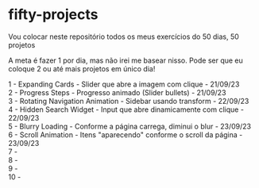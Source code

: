 # fifty-projects

Vou colocar neste repositório todos os meus exercícios do 50 dias, 50 projetos

A meta é fazer 1 por dia, mas não irei me basear nisso. Pode ser que eu coloque 2 ou até mais projetos em único dia!

1 - Expanding Cards - Slider que abre a imagem com clique - 21/09/23 <br>
2 - Progress Steps - Progresso animado (Slider bullets) - 21/09/23 <br>
3 - Rotating Navigation Animation - Sidebar usando transform - 22/09/23 <br>
4 - Hidden Search Widget - Input que abre dinamicamente com clique - 22/09/23 <br>
5 - Blurry Loading - Conforme a página carrega, diminui o blur - 23/09/23 <br>
6 - Scroll Animation - Itens "aparecendo" conforme o scroll da página - 23/09/23 <br>
7 - <br>
8 - <br>
9 - <br>
10 -<br>

